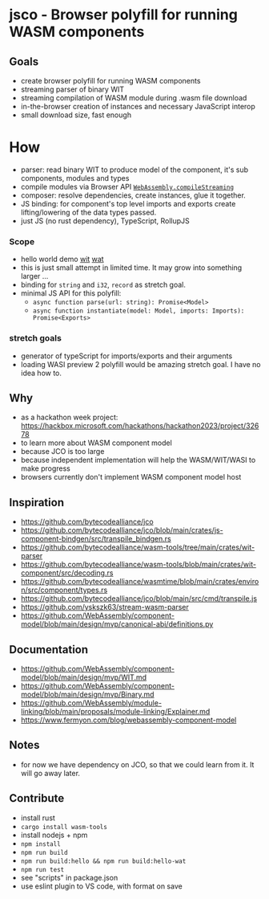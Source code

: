# jsco - Browser polyfill for running WASM components

## Goals
- create browser polyfill for running WASM components
- streaming parser of binary WIT
- streaming compilation of WASM module during .wasm file download
- in-the-browser creation of instances and necessary JavaScript interop
- small download size, fast enough

# How
- parser: read binary WIT to produce model of the component, it's sub components, modules and types
- compile modules via Browser API [`WebAssembly.compileStreaming`](https://developer.mozilla.org/en-US/docs/WebAssembly/JavaScript_interface/compileStreaming)
- composer: resolve dependencies, create instances, glue it together.
- JS binding: for component's top level imports and exports create lifting/lowering of the data types passed.
- just JS (no rust dependency), TypeScript, RollupJS

### Scope
- hello world demo [wit](hello\wit\hello.wit) [wat](hello\wat\hello.wat)
- this is just small attempt in limited time. It may grow into something larger ...
- binding for `string` and `i32`, `record` as stretch goal.
- minimal JS API for this polyfill: 
    - `async function parse(url: string): Promise<Model>`
    - `async function instantiate(model: Model, imports: Imports): Promise<Exports>`

### stretch goals
- generator of typeScript for imports/exports and their arguments
- loading WASI preview 2 polyfill would be amazing stretch goal. I have no idea how to.

## Why
- as a hackathon week project: https://hackbox.microsoft.com/hackathons/hackathon2023/project/32678
- to learn more about WASM component model
- because JCO is too large
- because independent implementation will help the WASM/WIT/WASI to make progress
- browsers currently don't implement WASM component model host

## Inspiration
- https://github.com/bytecodealliance/jco
- https://github.com/bytecodealliance/jco/blob/main/crates/js-component-bindgen/src/transpile_bindgen.rs
- https://github.com/bytecodealliance/wasm-tools/tree/main/crates/wit-parser
- https://github.com/bytecodealliance/wasm-tools/blob/main/crates/wit-component/src/decoding.rs
- https://github.com/bytecodealliance/wasmtime/blob/main/crates/environ/src/component/types.rs
- https://github.com/bytecodealliance/jco/blob/main/src/cmd/transpile.js
- https://github.com/yskszk63/stream-wasm-parser
- https://github.com/WebAssembly/component-model/blob/main/design/mvp/canonical-abi/definitions.py

## Documentation
- https://github.com/WebAssembly/component-model/blob/main/design/mvp/WIT.md
- https://github.com/WebAssembly/component-model/blob/main/design/mvp/Binary.md
- https://github.com/WebAssembly/module-linking/blob/main/proposals/module-linking/Explainer.md
- https://www.fermyon.com/blog/webassembly-component-model

## Notes
- for now we have dependency on JCO, so that we could learn from it. It will go away later.

## Contribute
- install rust
- `cargo install wasm-tools`
- install nodejs + npm
- `npm install`
- `npm run build`
- `npm run build:hello && npm run build:hello-wat`
- `npm run test`
- see "scripts" in package.json
- use eslint plugin to VS code, with format on save